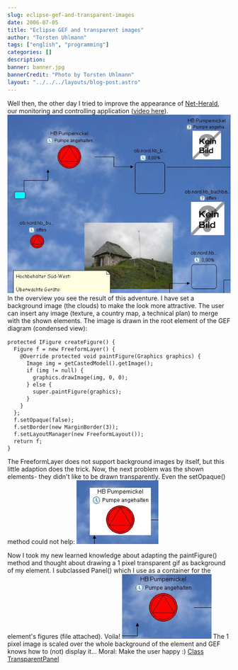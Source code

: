 ```yaml
---
slug: eclipse-gef-and-transparent-images
date: 2006-07-05
title: "Eclipse GEF and transparent images"
author: "Torsten Uhlmann"
tags: ["english", "programming"]
categories: []
description:
banner: banner.jpg
bannerCredit: "Photo by Torsten Uhlmann"
layout: "../../../layouts/blog-post.astro"
---
```


Well then, the other day I tried to improve the appearance of [Net-Herald](http://net-herald.agynamix.de), our monitoring and controlling application ([video here](http://www.agynamix.de/cms/index.php?option=content&task=view&id=13⟨=en)). [![Overview](./gef_overview.jpg)](./gef_overview.jpg "Overview") In the overview you see the result of this adventure. I have set a background image (the clouds) to make the look more attractive. The user can insert any image (texture, a country map, a technical plan) to merge with the shown elements. The image is drawn in the root element of the GEF diagram (condensed view): 

```
protected IFigure createFigure() { 
  Figure f = new FreeformLayer() { 
    @Override protected void paintFigure(Graphics graphics) { 
      Image img = getCastedModel().getImage(); 
      if (img != null) { 
        graphics.drawImage(img, 0, 0); 
      } else { 
        super.paintFigure(graphics); 
      } 
    } 
  }; 
  f.setOpaque(false); 
  f.setBorder(new MarginBorder(3)); 
  f.setLayoutManager(new FreeformLayout()); 
  return f; 
} 
```

The FreeformLayer does not support background images by itself, but this little adaption does the trick. Now, the next problem was the shown elements- they didn't like to be drawn transparently. Even the setOpaque() method could not help: [](./gef_opaque.jpg "Opaque")
[![Opaque](./gef_opaque.jpg)](./gef_opaque.jpg "Opaque")

Now I took my new learned knowledge about adapting the paintFigure() method and thought about drawing a 1 pixel transparent gif as background of my element. I subclassed Panel() which I use as a container for the element's figures (file attached). Voila! [![Transparent](./gef_transparent.jpg)](./gef_transparent.jpg "Transparent") The 1 pixel image is scaled over the whole background of the element and GEF knows how to (not) display it... Moral: Make the user happy :) <span id="p56">[Class TransparentPanel](./TransparentPanel.zip)</span>
